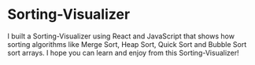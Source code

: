 # Sorting-Visualizer
I built a Sorting-Visualizer using React and JavaScript that shows how sorting algorithms like Merge Sort, Heap Sort, Quick Sort and Bubble Sort sort arrays. I hope you can learn and enjoy from this Sorting-Visualizer!
